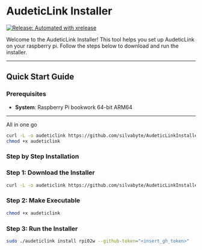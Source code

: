 # AudeticLink Installer
[![Release: Automated with xrelease](https://img.shields.io/badge/Release-Automated%20with%20xrelease-blueviolet?logo=github&logoColor=white)](https://github.com/matsilva/xrelease)

Welcome to the AudeticLink Installer! This tool helps you set up AudeticLink on your raspberry pi. Follow the steps below to download and run the installer.

---

## Quick Start Guide

### Prerequisites

- **System**: Raspberry Pi bookwork 64-bit ARM64

---

All in one go

```bash
curl -L -o audeticlink https://github.com/silvabyte/AudeticLinkInstaller/releases/download/v0.0.7/link_arm64 && \
chmod +x audeticlink
```

### Step by Step Installation

### Step 1: Download the Installer

```bash
curl -L -o audeticlink https://github.com/silvabyte/AudeticLinkInstaller/releases/download/v0.0.7/link_arm64
```

### Step 2: Make Executable

```bash
chmod +x audeticlink
```

### Step 3: Run the Installer

```bash
sudo ./audeticlink install rpi02w --github-token="<insert_gh_token>"
```
